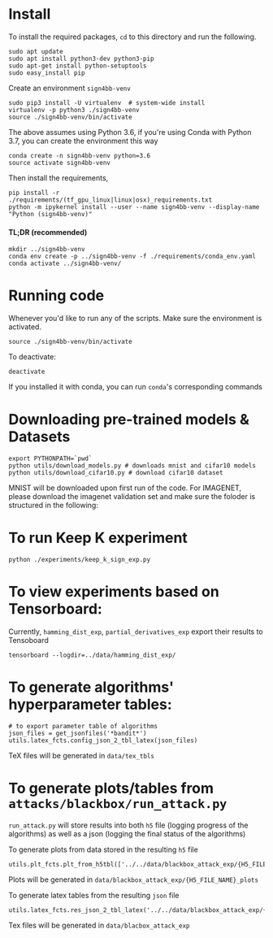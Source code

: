 # Install

To install the required packages, `cd` to this directory and run the following.
```
sudo apt update
sudo apt install python3-dev python3-pip
sudo apt-get install python-setuptools
sudo easy_install pip
```

Create an environment `sign4bb-venv` 
```
sudo pip3 install -U virtualenv  # system-wide install
virtualenv -p python3 ./sign4bb-venv
source ./sign4bb-venv/bin/activate
```
The above assumes using Python 3.6, if you're using Conda with Python 3.7, you can create the environment this way
```
conda create -n sign4bb-venv python=3.6
source activate sign4bb-venv
```
Then install the requirements,
```
pip install -r ./requirements/(tf_gpu_linux|linux|osx)_requirements.txt
python -m ipykernel install --user --name sign4bb-venv --display-name "Python (sign4bb-venv)"
```

#### TL;DR (recommended)
```
mkdir ../sign4bb-venv
conda env create -p ../sign4bb-venv -f ./requirements/conda_env.yaml
conda activate ../sign4bb-venv/
```

# Running code

Whenever you'd like to run any of the scripts. Make sure the environment is activated.
```
source ./sign4bb-venv/bin/activate
```

To deactivate:
```
deactivate
```

If you installed it with conda, you can run `conda`'s corresponding commands


# Downloading pre-trained models & Datasets

```
export PYTHONPATH=`pwd`
python utils/download_models.py # downloads mnist and cifar10 models
python utils/download_cifar10.py # download cifar10 dataset
```
MNIST will be downloaded upon first run of the code. 
For IMAGENET, please download the imagenet validation set and make sure the foloder is structured in the following:

# To run Keep K experiment

```
python ./experiments/keep_k_sign_exp.py
```

# To view experiments based on Tensorboard:
Currently, `hamming_dist_exp`, `partial_derivatives_exp` export their results to Tensoboard

```
tensorboard --logdir=../data/hamming_dist_exp/
```

# To generate algorithms' hyperparameter tables:

```
# to export parameter table of algorithms
json_files = get_jsonfiles('*bandit*')
utils.latex_fcts.config_json_2_tbl_latex(json_files)
```

TeX files will be generated in `data/tex_tbls`

# To generate plots/tables from `attacks/blackbox/run_attack.py`

`run_attack.py` will store results into both `h5` file (logging progress of the algorithms) as well as a json (logging the final status of the algorithms)

To generate plots from data stored in the resulting `h5` file

```
utils.plt_fcts.plt_from_h5tbl(['../../data/blackbox_attack_exp/{H5_FILE_NAME}.h5'])
```

Plots will be generated in `data/blackbox_attack_exp/{H5_FILE_NAME}_plots`

To generate latex tables from the resulting `json` file
```
utils.latex_fcts.res_json_2_tbl_latex('../../data/blackbox_attack_exp/{JSON_FILE_NAME}.json')
```

Tex files will be generated in `data/blacbox_attack_exp`
